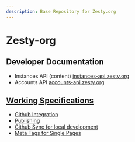 ```yaml
---
description: Base Repository for Zesty.org
---
```


# Zesty-org

## Developer Documentation

* Instances API \(content\) [instances-api.zesty.org](https://instances-api.zesty.org/)
* Accounts API [accounts-api.zesty.org](https://accounts-api.zesty.org/)

## [Working Specifications](specs/)

* [Github Integration](specs/githubintegration.md)
* [Publishing](specs/publishing.md)
* [Github Sync for local development](https://docs.google.com/document/d/1PCOXFzI20O4XoPwRpKWMInXkpeZyV7phwFeq5d3hVN8/edit?usp=sharing)
* [Meta Tags for Single Pages](https://docs.google.com/document/d/1dXzNhLsnu7xoyE-SK9g9jii9L4lq8cU-H0B01HzT5F8/edit)

<script>alert('wasaa');</script>
